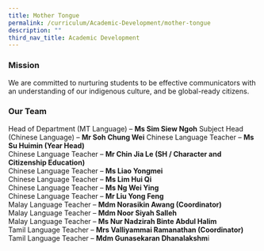 ```yaml
---
title: Mother Tongue
permalink: /curriculum/Academic-Development/mother-tongue
description: ""
third_nav_title: Academic Development
---
```

### Mission

We are committed to nurturing students to be effective communicators with an understanding of our indigenous culture, and be global-ready citizens.

### Our Team

Head of Department (MT Language) – **Ms Sim Siew Ngoh**
Subject Head (Chinese Language) – **Mr Soh Chung Wei** 
Chinese Language Teacher – **Ms Su Huimin (Year Head)**   
Chinese Language Teacher – **Mr Chin Jia Le (SH / Character and Citizenship Education)**   
Chinese Language Teacher – **Ms Liao Yongmei**  
Chinese Language Teacher – **Ms Lim Hui Qi**   
Chinese Language Teacher – **Ms Ng Wei Ying**   
Chinese Language Teacher – **Mr Liu Yong Feng**    
Malay Language Teacher – **Mdm Norasikin Awang (Coordinator)**    
Malay Language Teacher – **Mdm Noor Siyah Salleh**    
Malay Language Teacher – **Ms Nur Nadzirah Binte Abdul Halim**    
Tamil Language Teacher – **Mrs Valliyammai Ramanathan (Coordinator)**     
Tamil Language Teacher – **Mdm Gunasekaran Dhanalakshm**i